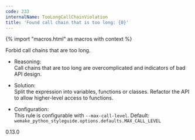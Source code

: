```yaml
---
code: 233
internalName: TooLongCallChainViolation
title: 'Found call chain that is too long: {0}'
---
```


{% import "macros.html" as macros with context %}

Forbid call chains that are too long.

  - Reasoning:  
    Call chains that are too long are overcomplicated and indicators of
    bad API design.

  - Solution:  
    Split the expression into variables, functions or classes. Refactor
    the API to allow higher-level access to functions.

  - Configuration:  
    This rule is configurable with `--max-call-level`. Default:
    `wemake_python_styleguide.options.defaults.MAX_CALL_LEVEL`

<div class="versionadded">

0.13.0

</div>